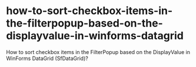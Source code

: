 # how-to-sort-checkbox-items-in-the-filterpopup-based-on-the-displayvalue-in-winforms-datagrid
How to sort checkbox items in the FilterPopup based on the DisplayValue in WinForms DataGrid (SfDataGrid)?
